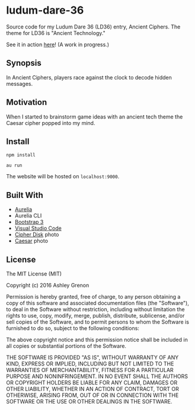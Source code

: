 # ludum-dare-36
Source code for my Ludum Dare 36 (LD36) entry, Ancient Ciphers. The theme for LD36 is "Ancient Technology."

See it in action [here](https://townsean.github.io/ludum-dare-36/)! (A work in progress.)

## Synopsis

In Ancient Ciphers, players race against the clock to decode hidden messages.

## Motivation

When I started to brainstorm game ideas with an ancient tech theme the Caesar cipher popped into my mind.

## Install

```
npm install
```
```
au run
```

The website will be hosted on ```localhost:9000```.

## Built With
* [Aurelia](http://aurelia.io/)
* Aurelia CLI
* [Bootstrap 3](http://getbootstrap.com/)
* [Visual Studio Code](https://code.visualstudio.com)
* [Cipher Disk](https://en.wikipedia.org/wiki/Cipher_disk#/media/File:UnionCipherDisk.nsa.jpg) photo
* [Caesar](https://en.wikipedia.org/wiki/Caesar_cipher#/media/File:Gaius_Julius_Caesar_(100-44_BC).JPG) photo

## License

The MIT License (MIT)

Copyright (c) 2016 Ashley Grenon

Permission is hereby granted, free of charge, to any person obtaining a copy
of this software and associated documentation files (the "Software"), to deal
in the Software without restriction, including without limitation the rights
to use, copy, modify, merge, publish, distribute, sublicense, and/or sell
copies of the Software, and to permit persons to whom the Software is
furnished to do so, subject to the following conditions:

The above copyright notice and this permission notice shall be included in all
copies or substantial portions of the Software.

THE SOFTWARE IS PROVIDED "AS IS", WITHOUT WARRANTY OF ANY KIND, EXPRESS OR
IMPLIED, INCLUDING BUT NOT LIMITED TO THE WARRANTIES OF MERCHANTABILITY,
FITNESS FOR A PARTICULAR PURPOSE AND NONINFRINGEMENT. IN NO EVENT SHALL THE
AUTHORS OR COPYRIGHT HOLDERS BE LIABLE FOR ANY CLAIM, DAMAGES OR OTHER
LIABILITY, WHETHER IN AN ACTION OF CONTRACT, TORT OR OTHERWISE, ARISING FROM,
OUT OF OR IN CONNECTION WITH THE SOFTWARE OR THE USE OR OTHER DEALINGS IN THE
SOFTWARE.
